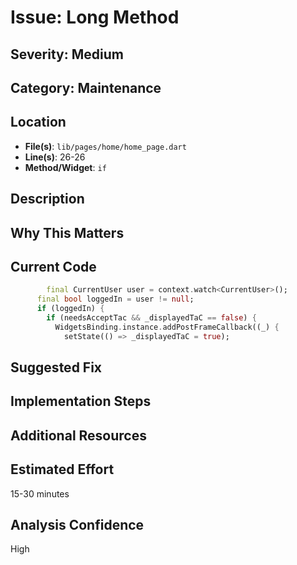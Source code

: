 # Issue: Long Method

## Severity: Medium

## Category: Maintenance

## Location
- **File(s)**: `lib/pages/home/home_page.dart`
- **Line(s)**: 26-26
- **Method/Widget**: `if`

## Description


## Why This Matters


## Current Code
```dart
        final CurrentUser user = context.watch<CurrentUser>();
      final bool loggedIn = user != null;
      if (loggedIn) {
        if (needsAcceptTac && _displayedTaC == false) {
          WidgetsBinding.instance.addPostFrameCallback((_) {
            setState(() => _displayedTaC = true);
```

## Suggested Fix


## Implementation Steps


## Additional Resources


## Estimated Effort
15-30 minutes

## Analysis Confidence
High
